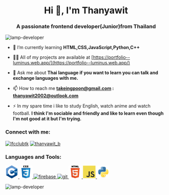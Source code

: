 <h1 align="center">Hi 👋, I'm Thanyawit</h1>
<h3 align="center">A passionate frontend developer(Junior)from Thailand</h3>

<p align="left"> <img src="https://komarev.com/ghpvc/?username=lamp-developer&label=Profile%20views&color=0e75b6&style=flat" alt="lamp-developer" /> </p>

- 🌱 I’m currently learning **HTML,CSS,JavaScript,Python,C++**

- 👨‍💻 All of my projects are available at [https://portfolio--luminus.web.app/](https://portfolio--luminus.web.app/)

- 💬 Ask me about **Thai language if you want to learn you can talk and exchange languages ​​with me.**

- 📫 How to reach me **takeingpoon@gmail.com : thanyawit2002@outlook.com**

- ⚡ In my spare time i like to study English, watch anime and watch football. **I think I'm sociable and friendly and like to learn even though I'm not good at it but I'm trying.**

<h3 align="left">Connect with me:</h3>
<p align="left">
<a href="https://twitter.com/lfcclubtk" target="blank"><img align="center" src="https://raw.githubusercontent.com/rahuldkjain/github-profile-readme-generator/master/src/images/icons/Social/twitter.svg" alt="lfcclubtk" height="30" width="40" /></a>
<a href="https://instagram.com/thanyawit_b" target="blank"><img align="center" src="https://raw.githubusercontent.com/rahuldkjain/github-profile-readme-generator/master/src/images/icons/Social/instagram.svg" alt="thanyawit_b" height="30" width="40" /></a>
</p>

<h3 align="left">Languages and Tools:</h3>
<p align="left"> <a href="https://www.w3schools.com/cpp/" target="_blank" rel="noreferrer"> <img src="https://raw.githubusercontent.com/devicons/devicon/master/icons/cplusplus/cplusplus-original.svg" alt="cplusplus" width="40" height="40"/> </a> <a href="https://www.w3schools.com/css/" target="_blank" rel="noreferrer"> <img src="https://raw.githubusercontent.com/devicons/devicon/master/icons/css3/css3-original-wordmark.svg" alt="css3" width="40" height="40"/> </a> <a href="https://firebase.google.com/" target="_blank" rel="noreferrer"> <img src="https://www.vectorlogo.zone/logos/firebase/firebase-icon.svg" alt="firebase" width="40" height="40"/> </a> <a href="https://git-scm.com/" target="_blank" rel="noreferrer"> <img src="https://www.vectorlogo.zone/logos/git-scm/git-scm-icon.svg" alt="git" width="40" height="40"/> </a> <a href="https://www.w3.org/html/" target="_blank" rel="noreferrer"> <img src="https://raw.githubusercontent.com/devicons/devicon/master/icons/html5/html5-original-wordmark.svg" alt="html5" width="40" height="40"/> </a> <a href="https://developer.mozilla.org/en-US/docs/Web/JavaScript" target="_blank" rel="noreferrer"> <img src="https://raw.githubusercontent.com/devicons/devicon/master/icons/javascript/javascript-original.svg" alt="javascript" width="40" height="40"/> </a> <a href="https://www.python.org" target="_blank" rel="noreferrer"> <img src="https://raw.githubusercontent.com/devicons/devicon/master/icons/python/python-original.svg" alt="python" width="40" height="40"/> </a> </p>

<p><img align="center" src="https://github-readme-stats.vercel.app/api/top-langs?username=lamp-developer&show_icons=true&locale=en&layout=compact" alt="lamp-developer" /></p>
